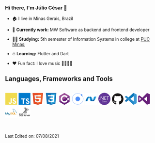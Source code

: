 ### Hi there, I'm Júlio César 👋

- :house: I live in Minas Gerais, Brazil

- 🔭 **Currently work:** MW Software as backend and frontend developer 

- :man_student: **Studying:** 5th semester of Information Systems in college at [PUC Minas](https://www.pucminas.br/destaques/Paginas/default.aspx);

- :fire: **Learning:** Flutter and Dart

- ❤️ Fun fact: I love music 🎼🎸🎷🎹

## Languages, Frameworks and Tools 
<div style="display: inline_block"><br>
  <img alt="" width="40" height="40" style="max-width:100%;" src="https://raw.githubusercontent.com/devicons/devicon/master/icons/javascript/javascript-plain.svg">
  <img alt="" width="40" height="40" style="max-width:100%;" src="https://raw.githubusercontent.com/devicons/devicon/master/icons/typescript/typescript-plain.svg">
  <img alt="" width="40" height="40" style="max-width:100%;" src="https://raw.githubusercontent.com/devicons/devicon/master/icons/html5/html5-original.svg">
  <img alt="" width="40" height="40" style="max-width:100%;" src="https://raw.githubusercontent.com/devicons/devicon/master/icons/css3/css3-original.svg">
  <img alt="" width="40" height="40" style="max-width:100%;" src="https://raw.githubusercontent.com/devicons/devicon/master/icons/csharp/csharp-original.svg">
  <img src="https://raw.githubusercontent.com/devicons/devicon/master/icons/ionic/ionic-original.svg" alt="" width="40" height="40" style="max-width:100%;">
<img src="https://raw.githubusercontent.com/devicons/devicon/master/icons/dot-net/dot-net-original.svg" alt="" width="40" height="40" style="max-width:100%;">
<img src="https://raw.githubusercontent.com/devicons/devicon/master/icons/dotnetcore/dotnetcore-original.svg" alt="" width="40" height="40" style="max-width:100%;">
  <img src="https://github.com/devicons/devicon/blob/master/icons/github/github-original.svg" alt="" width="40" height="40" style="max-width:100%;">
  <img src="https://github.com/devicons/devicon/blob/master/icons/vscode/vscode-original.svg" alt="" width="40" height="40" style="max-width:100%;">
   <img src="https://github.com/devicons/devicon/blob/master/icons/visualstudio/visualstudio-plain.svg" alt="" width="40" height="40" style="max-width:100%;">
  <img src="https://github.com/devicons/devicon/blob/master/icons/mysql/mysql-original-wordmark.svg" alt="" width="40" height="40" style="max-width:100%;">
  <img src="https://github.com/devicons/devicon/blob/master/icons/microsoftsqlserver/microsoftsqlserver-plain-wordmark.svg" alt="" width="40" height="40" style="max-width:100%;">
</div>

<br>
<br>
<p> Last Edited on: 07/08/2021 </p>

<!--
**juliofilho16/juliofilho16** is a ✨ _special_ ✨ repository because its `README.md` (this file) appears on your GitHub profile.
<div>
  <a href="https://github.com/Julioballerini">
  <img height="180em" src="https://github-readme-stats.vercel.app/api?username=juliofilho16&show_icons=true&theme=dracula&include_all_commits=true&count_private=true"/>
  <img height="180em" src="https://github-readme-stats.vercel.app/api/top-langs/?username=juliofilho16&layout=compact&langs_count=7&theme=dracula"/>
</div>

![Anurag's GitHub stats](https://github-readme-stats.vercel.app/api?username=juliofilho16&show_icons=true&theme=radical)

Here are some ideas to get you started:

- 🔭 I’m currently working on ...
- 🌱 I’m currently learning ...
- 👯 I’m looking to collaborate on ...
- 🤔 I’m looking for help with ...
- 💬 Ask me about ...
- 📫 How to reach me: ...
- 😄 Pronouns: ...
- ⚡ Fun fact: ...
-->

